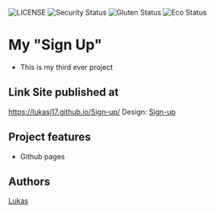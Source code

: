 ![LICENSE](https://img.shields.io/badge/license-MIT-blue.svg?style=flat-square)
![Security Status](https://img.shields.io/security-headers?label=Security&url=https%3A%2F%2Fgithub.com&style=flat-square)
![Gluten Status](https://img.shields.io/badge/Gluten-Free-green.svg)
![Eco Status](https://img.shields.io/badge/ECO-Friendly-green.svg)




#	My "Sign Up"


- This is my third ever project


## Link	Site published at 


https://lukasj17.github.io/Sign-up/	
Design: [Sign-up](https://cdn.discordapp.com/attachments/648536139677958156/648860801997996052/day1dr.png)


## Project features


- Github pages

## Authors

[Lukas](https://github.com/lukasj17)
